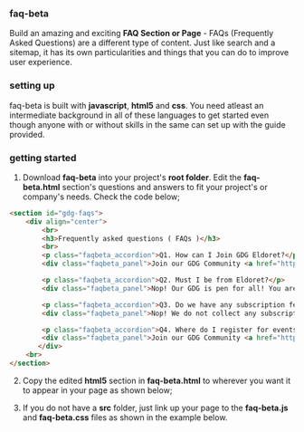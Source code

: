 ### faq-beta
Build an amazing and exciting **FAQ Section or Page** - FAQs (Frequently Asked Questions) are a different type of content. Just like search and a sitemap, it has its own particularities and things that you can do to improve user experience.
### setting up
faq-beta is built with **javascript**, **html5** and **css**. You need atleast an intermediate background in all of these languages to get started even though anyone with or without skills in the same can set up with the guide provided.
### getting started
 1. Download **faq-beta** into your project's **root folder**. Edit the **faq-beta.html** section's questions and answers to fit your project's or company's needs. Check the code below;
 
```html
<section id="gdg-faqs">
    <div align="center">
        <br>
        <h3>Frequently asked questions ( FAQs )</h3>
        <br>
        <p class="faqbeta_accordion">Q1. How can I Join GDG Eldoret?</p>
        <div class="faqbeta_panel">Join our GDG Community <a href="https://www.meetup.com/GDG-Moi-University">Here</a> to become an official member.</div>

        <p class="faqbeta_accordion">Q2. Must I be from Eldoret?</p>
        <div class="faqbeta_panel">Nop! Our GDG is pen for all! You are required to attend our events as frequent as you can.</div>

        <p class="faqbeta_accordion">Q3. Do we have any subscription fee?</p>
        <div class="faqbeta_panel">Nop! We do not collect any subscription fee whatsover.</div>

        <p class="faqbeta_accordion">Q4. Where do I register for events early?</p>
        <div class="faqbeta_panel">Join our GDG Community <a href="https://www.meetup.com/GDG-Moi-University">Here</a> to be the first to know when RSVPs are open.</div>
       </div>
    <br>
</section>
```
 
 2. Copy the edited **html5** section in **faq-beta.html** to wherever you want it to appear in your page as shown below;
 
 3. If you do not have a **src** folder, just link up your page to the **faq-beta.js** and **faq-beta.css** files as shown in the example below.
